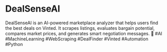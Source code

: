 # DealSenseAI
DealSenseAI is an AI-powered marketplace analyzer that helps users find the best deals on Vinted. It scrapes listings, evaluates bargain potential, compares market prices, and generates smart negotiation messages. 🚀  #AI #MachineLearning #WebScraping #DealFinder #Vinted #Automation #Python
